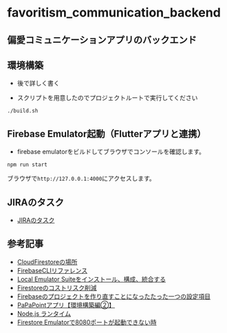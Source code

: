 # favoritism_communication_backend
## 偏愛コミュニケーションアプリのバックエンド

## 環境構築

- 後で詳しく書く

- スクリプトを用意したのでプロジェクトルートで実行してください

```
./build.sh
```

## Firebase Emulator起動（Flutterアプリと連携）

- firebase emulatorをビルドしてブラウザでコンソールを確認します。

```
npm run start
```

ブラウザで`http://127.0.0.1:4000`にアクセスします。

## JIRAのタスク

- [JIRAのタスク](https://joint-dev.atlassian.net/browse/FC-107)

## 参考記事
- [CloudFirestoreの場所](https://firebase.google.com/docs/firestore/locations)
- [FirebaseCLIリファレンス](https://firebase.google.com/docs/cli#windows-npm)
- [Local Emulator Suiteをインストール、構成、統合する](https://firebase.google.com/docs/emulator-suite/install_and_configure?authuser=0)
- [Firestoreのコストリスク削減](https://rinoguchi.net/2020/08/firestore-cost-risk.html)
- [Firebaseのプロジェクトを作り直すことになったたった一つの設定項目](https://qiita.com/qrusadorz/items/99432fac6cbc93ebaff2)
- [PaPaPointアプリ【環境構築編②】](https://bellbellbell.info/2020/10/papapoint-environment-firebase/)
- [Node.js ランタイム](https://cloud.google.com/functions/docs/concepts/nodejs-runtime#console)
- [Firestore Emulatorで8080ポートが起動できない時](https://qiita.com/HisakoIsaka/items/03ed541438572a3cc6e7)
